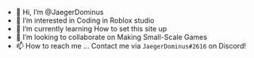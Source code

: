 - 👋 Hi, I’m @JaegerDominus
- 👀 I’m interested in Coding in Roblox studio
- 🌱 I’m currently learning How to set this site up
- 💞️ I’m looking to collaborate on Making Small-Scale Games
- 📫 How to reach me ... Contact me via ```JaegerDominus#2616``` on Discord!

<!---
JaegerDominus/JaegerDominus is a ✨ special ✨ repository because its `README.md` (this file) appears on your GitHub profile.
You can click the Preview link to take a look at your changes.
--->
